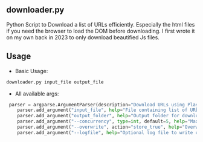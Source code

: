 ## downloader.py

Python Script to Download a list of URLs efficiently. Especially the html files if you need the browser to load the DOM before downloading. I first wrote it on my own back in 2023 to only download beautified Js files.

## Usage

- Basic Usage:
  
```sh
downloader.py input_file output_file
```

- All available args:

```py
 parser = argparse.ArgumentParser(description="Download URLs using Playwright.")
    parser.add_argument("input_file", help="File containing list of URLs (one per line)")
    parser.add_argument("output_folder", help="Output folder for downloaded files")
    parser.add_argument("--concurrency", type=int, default=5, help="Maximum number of concurrent downloads (default: 5)")
    parser.add_argument("--overwrite", action="store_true", help="Overwrite existing files")
    parser.add_argument("--logfile", help="Optional log file to write output to")
```

